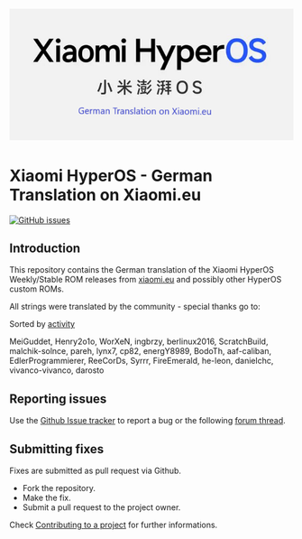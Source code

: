 # ![logo](HyperOS.png)
# Xiaomi HyperOS - German Translation on Xiaomi.eu

[![GitHub issues](https://img.shields.io/github/issues-raw/berlinux2016/MIUI15.svg)](https://github.com/berlinux2016/HyperOS-1.0/issues "GitHub issues")

## Introduction

This repository contains the German translation of the Xiaomi HyperOS Weekly/Stable ROM releases from [xiaomi.eu](https://xiaomi.eu/community/forums/miui-rom-releases.103/) and possibly other HyperOS custom ROMs.

All strings were translated by the community - special thanks go to:

Sorted by [activity](https://github.com/berlinux2016/HyperOS-1.0/graphs/contributors)

MeiGuddet, Henry2o1o, WorXeN, ingbrzy, berlinux2016, ScratchBuild, malchik-solnce, pareh, lynx7, cp82, energY8989, BodoTh, aaf-caliban, EdlerProgrammierer, ReeCorDs, Syrrr, FireEmerald, he-leon, danielchc, vivanco-vivanco, darosto

## Reporting issues

Use the [Github Issue tracker](https://github.com/berlinux2016/HyperOS-1.0/issues) to report a bug or the following [forum thread](https://xiaomi.eu/community/forums/german-translation.8/).


## Submitting fixes

Fixes are submitted as pull request via Github.

- Fork the repository.
- Make the fix.
- Submit a pull request to the project owner.

Check [Contributing to a project](https://guides.github.com/activities/forking) for further informations.
